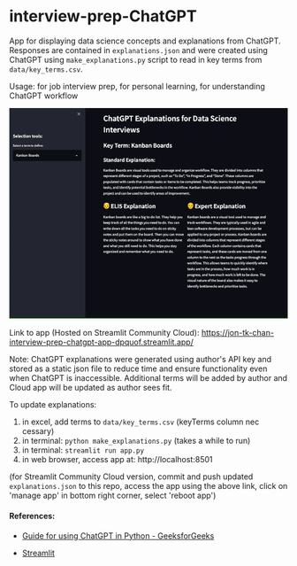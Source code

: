 # interview-prep-ChatGPT
App for displaying data science concepts and explanations from ChatGPT. Responses are contained in `explanations.json` and were created using ChatGPT using `make_explanations.py` script to read in key terms from `data/key_terms.csv`.

Usage: for job interview prep, for personal learning, for understanding ChatGPT workflow

![](https://github.com/jon-tk-chan/interview-prep-ChatGPT/blob/main/media/demo.gif)

Link to app (Hosted on Streamlit Community Cloud): https://jon-tk-chan-interview-prep-chatgpt-app-dpquof.streamlit.app/

Note: ChatGPT explanations were generated using author's API key and stored as a static json file to reduce time and ensure functionality even when ChatGPT is inaccessible. Additional terms will be added by author and Cloud app will be updated as author sees fit.


To update explanations:

1. in excel, add terms to `data/key_terms.csv` (keyTerms column nec cessary)
2. in terminal: `python make_explanations.py` (takes a while to run)
3. in terminal: `streamlit run app.py` 
4. in web browser, access app at: http://localhost:8501

(for Streamlit Community Cloud version, commit and push updated `explanations.json` to this repo, access the app using the above link, click on 'manage app' in bottom right corner, select 'reboot app')

#### References:

- [Guide for using ChatGPT in Python - GeeksforGeeks](https://www.geeksforgeeks.org/how-to-use-chatgpt-api-in-python/)

- [Streamlit](https://streamlit.io/)